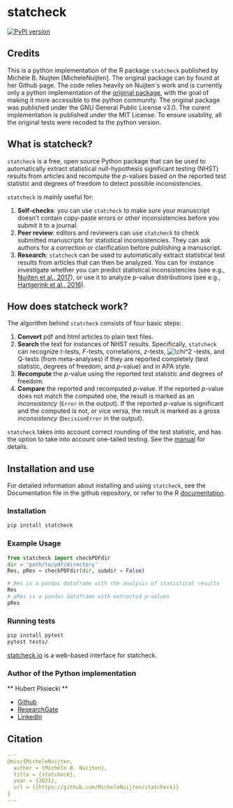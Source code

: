 
<!-- README.md is generated from README.Rmd. Please edit that file -->
<!-- after editing README.Rmd, run devtools::build_readme() -->

# statcheck

<!-- badges: start -->
[![PyPI version](https://badge.fury.io/py/statcheck.svg)](https://badge.fury.io/py/statcheck)
<!-- badges: end -->

## Credits
This is a python implementation of the R package `statcheck` published by Michèle B. Nuijten [MicheleNuijten]. The original package can by found at her Github 
page. The code relies heavily on Nuijten's work and is currently only a python implementation of the [original package](https://github.com/MicheleNuijten/statcheck), with the goal of making it more accessible to the 
python community. The original package was published under the GNU General Public License v3.0. The curent implementation is published under the MIT 
License. To ensure usability, all the original tests were recoded to the python version.

## What is statcheck?

`statcheck` is a free, open source Python package that can be used to
automatically extract statistical null-hypothesis significant testing
(NHST) results from articles and recompute the *p*-values based on the
reported test statistic and degrees of freedom to detect possible
inconsistencies.

`statcheck` is mainly useful for:

1.  **Self-checks**: you can use `statcheck` to make sure your
    manuscript doesn’t contain copy-paste errors or other
    inconsistencies before you submit it to a journal.
2.  **Peer review**: editors and reviewers can use `statcheck` to check
    submitted manuscripts for statistical inconsistencies. They can ask
    authors for a correction or clarification before publishing a
    manuscript.
3.  **Research**: `statcheck` can be used to automatically extract
    statistical test results from articles that can then be analyzed.
    You can for instance investigate whether you can predict statistical
    inconsistencies (see e.g., [Nuijten et al.,
    2017](https://www.collabra.org/article/10.1525/collabra.102/)), or
    use it to analyze p-value distributions (see e.g., [Hartgerink et
    al., 2016](https://peerj.com/articles/1935/)).

## How does statcheck work?

The algorithm behind `statcheck` consists of four basic steps:

1.  **Convert** pdf and html articles to plain text files.
2.  **Search** the text for instances of NHST results. Specifically,
    `statcheck` can recognize *t*-tests, *F*-tests, correlations,
    *z*-tests,
    ![\chi^2](https://latex.codecogs.com/png.image?%5Cdpi%7B110%7D&space;%5Cbg_white&space;%5Cchi%5E2 "\chi^2")
    -tests, and Q-tests (from meta-analyses) if they are reported
    completely (test statistic, degrees of freedom, and *p*-value) and
    in APA style.
3.  **Recompute** the *p*-value using the reported test statistic and
    degrees of freedom.
4.  **Compare** the reported and recomputed *p*-value. If the reported
    *p*-value does not match the computed one, the result is marked as
    an *inconsistency* (`Error` in the output). If the reported
    *p*-value is significant and the computed is not, or vice versa, the
    result is marked as a *gross inconsistency* (`DecisionError` in the
    output).

`statcheck` takes into account correct rounding of the test statistic,
and has the option to take into account one-tailed testing. See the
[manual](http://rpubs.com/michelenuijten/statcheckmanual) for details.

## Installation and use

For detailed information about installing and using `statcheck`, see the
Documentation  file in the github repository, or refer to the R [documentation](https://statcheck.readthedocs.io/en/latest/).

### Installation
```bash
pip install statcheck
```
### Example Usage
```python
from statcheck import checkPDFdir
dir = 'path/to/pdf/directory'
Res, pRes = checkPDFdir(dir, subdir = False)

# Res is a pandas dataframe with the analysis of statistical results
Res
# pRes is a pandas dataframe with extracted p-values
pRes
```
### Running tests
```bash
pip install pytest
pytest tests/
```

[statcheck.io](http://statcheck.io/) is a web-based interface for
statcheck.  

### Author of the Python implementation
** Hubert Plisiecki **
* [Github](https://github.com/hplisiecki)
* [ResearchGate](https://www.researchgate.net/profile/Hubert-Plisiecki-2)
* [LinkedIn](https://www.linkedin.com/in/hubert-plisiecki-64182b1ab/)

## Citation
```yaml
---
@misc{MicheleNuijten,  
  author = {Michèle B. Nuijten},  
  title = {statcheck},  
  year = {2021},  
  url = {{https://github.com/MicheleNuijten/statcheck}}  
}
---
```